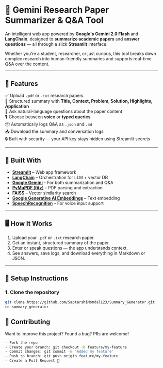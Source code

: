 # 🧠 Gemini Research Paper Summarizer & Q&A Tool

An intelligent web app powered by **Google's Gemini 2.0 Flash** and **LangChain**, designed to **summarize academic papers** and **answer questions** — all through a slick **Streamlit** interface.

Whether you're a student, researcher, or just curious, this tool breaks down complex research into human-friendly summaries and supports real-time Q&A over the content.

---

## 🚀 Features

✅ Upload `.pdf` or `.txt` research papers  
📝 Structured summary with **Title, Context, Problem, Solution, Highlights, Application**  
💬 Ask natural-language questions about the paper content  
🎙️ Choose between **voice** or **typed queries**  
📦 Automatically logs Q&A as `.json` and `.md`  
📥 Download the summary and conversation logs  
🔒 Built with security — your API key stays hidden using Streamlit secrets

---

## 🧰 Built With

- **[Streamlit](https://streamlit.io/)** – Web app framework  
- **[LangChain](https://www.langchain.com/)** – Orchestration for LLM + vector DB  
- **[Google Gemini](https://ai.google.dev/)** – For both summarization and Q&A  
- **[PyMuPDF (fitz)](https://pymupdf.readthedocs.io/)** – PDF parsing and extraction  
- **[FAISS](https://github.com/facebookresearch/faiss)** – Vector similarity search  
- **[Google Generative AI Embeddings](https://ai.google.dev/gemini-api/docs/embed-text)** – Text embedding  
- **[SpeechRecognition](https://pypi.org/project/SpeechRecognition/)** – For voice input support

---

## 🖥️ How It Works

1. Upload your `.pdf` or `.txt` research paper.
2. Get an instant, structured summary of the paper.
3. Enter or speak questions — the app understands context.
4. See answers, save logs, and download everything in Markdown or JSON.

---

## 🔐 Setup Instructions

### 1. Clone the repository

```bash
git clone https://github.com/SaptarshiMondal123/Summary_Generator.git
cd summary_generator
```

## 🤝 Contributing
Want to improve this project? Found a bug? PRs are welcome!
```bash
- Fork the repo
- Create your branch: git checkout -b feature/my-feature
- Commit changes: git commit -m 'Added my feature'
- Push to branch: git push origin feature/my-feature
- Create a Pull Request 🚀
```